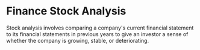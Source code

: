 # Finance Stock Analysis

Stock analysis involves comparing a company's current financial statement to its financial statements in previous years to give an investor a sense of whether the company is growing, stable, or deteriorating.
